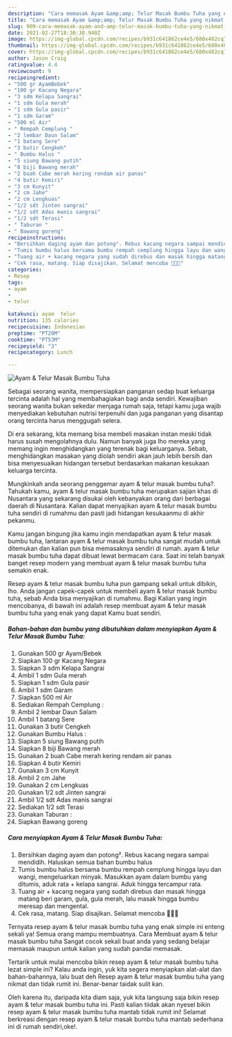 ```yaml
---
description: "Cara memasak Ayam &amp;amp; Telur Masak Bumbu Tuha yang nikmat dan Mudah Dibuat"
title: "Cara memasak Ayam &amp;amp; Telur Masak Bumbu Tuha yang nikmat dan Mudah Dibuat"
slug: 909-cara-memasak-ayam-and-amp-telur-masak-bumbu-tuha-yang-nikmat-dan-mudah-dibuat
date: 2021-02-27T18:30:30.940Z
image: https://img-global.cpcdn.com/recipes/b931c641862ce4e5/680x482cq70/ayam-telur-masak-bumbu-tuha-foto-resep-utama.jpg
thumbnail: https://img-global.cpcdn.com/recipes/b931c641862ce4e5/680x482cq70/ayam-telur-masak-bumbu-tuha-foto-resep-utama.jpg
cover: https://img-global.cpcdn.com/recipes/b931c641862ce4e5/680x482cq70/ayam-telur-masak-bumbu-tuha-foto-resep-utama.jpg
author: Jason Craig
ratingvalue: 4.4
reviewcount: 9
recipeingredient:
- "500 gr AyamBebek"
- "100 gr Kacang Negara"
- "3 sdm Kelapa Sangrai"
- "1 sdm Gula merah"
- "1 sdm Gula pasir"
- "1 sdm Garam"
- "500 ml Air"
- " Rempah Cemplung "
- "2 lembar Daun Salam"
- "1 batang Sere"
- "3 butir Cengkeh"
- " Bumbu Halus "
- "5 siung Bawang putih"
- "8 biji Bawang merah"
- "2 buah Cabe merah kering rendam air panas"
- "4 butir Kemiri"
- "3 cm Kunyit"
- "2 cm Jahe"
- "2 cm Lengkuas"
- "1/2 sdt Jinten sangrai"
- "1/2 sdt Adas manis sangrai"
- "1/2 sdt Terasi"
- " Taburan "
- " Bawang goreng"
recipeinstructions:
- "Bersihkan daging ayam dan potong². Rebus kacang negara sampai mendidih. Haluskan semua bahan bumbu halus"
- "Tumis bumbu halus bersama bumbu rempah cemplung hingga layu dan wangi, mengeluarkan minyak. Masukkan ayam dalam bumbu yang ditumis, aduk rata + kelapa sangrai. Aduk hingga tercampur rata."
- "Tuang air + kacang negara yang sudah direbus dan masak hingga matang beri garam, gula, gula merah, lalu masak hingga bumbu meresap dan mengental."
- "Cek rasa, matang. Siap disajikan. Selamat mencoba 🥰🥰🥰"
categories:
- Resep
tags:
- ayam
- 
- telur

katakunci: ayam  telur 
nutrition: 135 calories
recipecuisine: Indonesian
preptime: "PT20M"
cooktime: "PT53M"
recipeyield: "3"
recipecategory: Lunch

---
```



![Ayam &amp; Telur Masak Bumbu Tuha](https://img-global.cpcdn.com/recipes/b931c641862ce4e5/680x482cq70/ayam-telur-masak-bumbu-tuha-foto-resep-utama.jpg)

Sebagai seorang wanita, mempersiapkan panganan sedap buat keluarga tercinta adalah hal yang membahagiakan bagi anda sendiri. Kewajiban seorang  wanita bukan sekedar menjaga rumah saja, tetapi kamu juga wajib menyediakan kebutuhan nutrisi terpenuhi dan juga panganan yang disantap orang tercinta harus menggugah selera.

Di era  sekarang, kita memang bisa membeli masakan instan meski tidak harus susah mengolahnya dulu. Namun banyak juga lho mereka yang memang ingin menghidangkan yang terenak bagi keluarganya. Sebab, menghidangkan masakan yang diolah sendiri akan jauh lebih bersih dan bisa menyesuaikan hidangan tersebut berdasarkan makanan kesukaan keluarga tercinta. 



Mungkinkah anda seorang penggemar ayam &amp; telur masak bumbu tuha?. Tahukah kamu, ayam &amp; telur masak bumbu tuha merupakan sajian khas di Nusantara yang sekarang disukai oleh kebanyakan orang dari berbagai daerah di Nusantara. Kalian dapat menyajikan ayam &amp; telur masak bumbu tuha sendiri di rumahmu dan pasti jadi hidangan kesukaanmu di akhir pekanmu.

Kamu jangan bingung jika kamu ingin mendapatkan ayam &amp; telur masak bumbu tuha, lantaran ayam &amp; telur masak bumbu tuha sangat mudah untuk ditemukan dan kalian pun bisa memasaknya sendiri di rumah. ayam &amp; telur masak bumbu tuha dapat dibuat lewat bermacam cara. Saat ini telah banyak banget resep modern yang membuat ayam &amp; telur masak bumbu tuha semakin enak.

Resep ayam &amp; telur masak bumbu tuha pun gampang sekali untuk dibikin, lho. Anda jangan capek-capek untuk membeli ayam &amp; telur masak bumbu tuha, sebab Anda bisa menyajikan di rumahmu. Bagi Kalian yang ingin mencobanya, di bawah ini adalah resep membuat ayam &amp; telur masak bumbu tuha yang enak yang dapat Kamu buat sendiri.

<!--inarticleads1-->

##### Bahan-bahan dan bumbu yang dibutuhkan dalam menyiapkan Ayam &amp; Telur Masak Bumbu Tuha:

1. Gunakan 500 gr Ayam/Bebek
1. Siapkan 100 gr Kacang Negara
1. Siapkan 3 sdm Kelapa Sangrai
1. Ambil 1 sdm Gula merah
1. Siapkan 1 sdm Gula pasir
1. Ambil 1 sdm Garam
1. Siapkan 500 ml Air
1. Sediakan  Rempah Cemplung :
1. Ambil 2 lembar Daun Salam
1. Ambil 1 batang Sere
1. Gunakan 3 butir Cengkeh
1. Gunakan  Bumbu Halus :
1. Siapkan 5 siung Bawang putih
1. Siapkan 8 biji Bawang merah
1. Gunakan 2 buah Cabe merah kering rendam air panas
1. Siapkan 4 butir Kemiri
1. Gunakan 3 cm Kunyit
1. Ambil 2 cm Jahe
1. Gunakan 2 cm Lengkuas
1. Gunakan 1/2 sdt Jinten sangrai
1. Ambil 1/2 sdt Adas manis sangrai
1. Sediakan 1/2 sdt Terasi
1. Gunakan  Taburan :
1. Siapkan  Bawang goreng




<!--inarticleads2-->

##### Cara menyiapkan Ayam &amp; Telur Masak Bumbu Tuha:

1. Bersihkan daging ayam dan potong². Rebus kacang negara sampai mendidih. Haluskan semua bahan bumbu halus
1. Tumis bumbu halus bersama bumbu rempah cemplung hingga layu dan wangi, mengeluarkan minyak. Masukkan ayam dalam bumbu yang ditumis, aduk rata + kelapa sangrai. Aduk hingga tercampur rata.
1. Tuang air + kacang negara yang sudah direbus dan masak hingga matang beri garam, gula, gula merah, lalu masak hingga bumbu meresap dan mengental.
1. Cek rasa, matang. Siap disajikan. Selamat mencoba 🥰🥰🥰




Ternyata resep ayam &amp; telur masak bumbu tuha yang enak simple ini enteng sekali ya! Semua orang mampu membuatnya. Cara Membuat ayam &amp; telur masak bumbu tuha Sangat cocok sekali buat anda yang sedang belajar memasak maupun untuk kalian yang sudah pandai memasak.

Tertarik untuk mulai mencoba bikin resep ayam &amp; telur masak bumbu tuha lezat simple ini? Kalau anda ingin, yuk kita segera menyiapkan alat-alat dan bahan-bahannya, lalu buat deh Resep ayam &amp; telur masak bumbu tuha yang nikmat dan tidak rumit ini. Benar-benar taidak sulit kan. 

Oleh karena itu, daripada kita diam saja, yuk kita langsung saja bikin resep ayam &amp; telur masak bumbu tuha ini. Pasti kalian tiidak akan nyesel bikin resep ayam &amp; telur masak bumbu tuha mantab tidak rumit ini! Selamat berkreasi dengan resep ayam &amp; telur masak bumbu tuha mantab sederhana ini di rumah sendiri,oke!.

